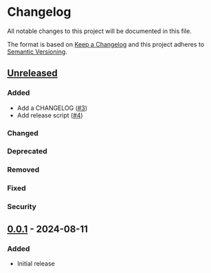 # Changelog

All notable changes to this project will be documented in this file.

The format is based on [Keep a Changelog][] and this project adheres to
[Semantic Versioning][].

[Keep a Changelog]: https://keepachangelog.com
[Semantic Versioning]: https://semver.org

## [Unreleased][]

### Added

* Add a CHANGELOG ([#3][])
* Add release script ([#4][])

### Changed

### Deprecated

### Removed

### Fixed

### Security

[Unreleased]: https://github.com/jonallured/tinysky/compare/v0.0.1...HEAD
[#3]: https://github.com/jonallured/tinysky/pull/3
[#4]: https://github.com/jonallured/tinysky/pull/4

## [0.0.1][] - 2024-08-11

### Added

* Initial release

[0.0.1]: https://github.com/jonallured/tinysky/releases/tag/v0.0.1
